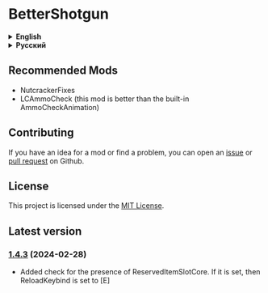 # BetterShotgun

<details>
<summary><strong>English</strong></summary>

Should support custom moons (I haven't tested)

## Config

All available mod settings can be found in the config ```Hypick.BetterShotgun.cfg```

! If the Rarity parameter is enabled, the item will appear in gifts

Available settings in the config:

- Shotgun
  - Price (default = 700, disable = -1)
    - Cost of a shotgun in the store
  - MinValueScrap (default = 40) (In the game, the value is scaled down, so it is calculated using the formula value * 100 / 40)
    - Minimum scrap cost
  - MaxValueScrap (default = 70) (In the game, the value is scaled down, so it is calculated using the formula value * 100 / 40)
    - Maximum scrap cost
  - Rarity (default = -1, disable = -1)
    - Rarity of shotgun spawn on moons (higher = more often)
  - **[BETA]** Weight
    - Scrap weight
  - MaxDiscount (default = 80, vanilla = 80)
    - Maximum discount in the store
- Shotgun Tweaks
  - MisfireOff (default = true, vanilla = false)
    - Disables misfire
  - InfiniteAmmo (default = false)
    - Endless ammo
  - ShowAmmoCount (default = true)
    - The number of cartridges in the shotgun will be displayed at the top right
  - **[BETA]** AmmoCheckAnimation (default = false)
    - Adds ammo check animation to the reload button
  - ReloadKeybind (default = false, vanilla = E)
    - Changes the reload key to the one you set (incompatible with ReservedItemSlotCore)
  - ReloadNoLimit (default = false)
    - Allows you to endlessly reload your shotgun
  - SkipReloadAnimation (default = false)
    - Skips reload animation
  - DisableFriendlyFire (default = false)
    - Turns off friendly fire
- Shell
  - Price (default: 50, disable = -1)
    - Cost of a cartridge in the store
  - MinValueScrap (default = 15) (In the game, the value is scaled down, so it is calculated using the formula value * 100 / 40)
    - Minimum scrap cost
  - MaxValueScrap (default = 25) (In the game, the value is scaled down, so it is calculated using the formula value * 100 / 40)
    - Maximum scrap cost
  - Rarity (default = 2, disable = -1)
    - Rarity of the appearance of cartridges on moons (higher = more often)
  - MaxDiscount (default = 80, vanilla = 80)
    - Maximum discount in the store

</details>

<details>
<summary><strong>Русский</strong></summary>

Должен поддерживать кастомные луны (я не тестировал)

## Конфиг

Все доступные настройки мода можно найти в конфиге ```Hypick.BetterShotgun.cfg```

! Если параметр Rarity включен, то предмет будет появляться еще в подарах

Доступные настройки в конфиге:

- Shotgun
  - Price (по умолчанию = 700, отключить = -1)
    - Стоимость дробовика в магазине
  - MinValueScrap (по умолчанию = 40) (В игре значение масштабируется в меньшую сторону, поэтому высчитывается по формуле value * 100 / 40)
    - Минимальная стоимость лома
  - MaxValueScrap (по умолчанию = 70) (В игре значение масштабируется в меньшую сторону, поэтому высчитывается по формуле value * 100 / 40)
    - Максимальная стоимость лома
  - Rarity (по умолчанию = -1, отключить = -1)
    - Редкость появления дробовика на лунах (выше = чаще)
  - **[BETA]** Weight (по умолчанию = 16)
    - Вес лома
  - MaxDiscount (по умолчанию = 80, ванилла = 80)
    - Максимальная скидка в магазине
- Shotgun Tweaks
  - MisfireOff (по умолчанию = true, ванилла = false)
    - Отключает осечку
  - InfiniteAmmo (по умолчанию = false)
    - Бесконечные патроны
  - ShowAmmoCount (по умолчанию = true)
    - Справа сверху будет отображаться кол-во патронов в дробовике
  - **[BETA]** AmmoCheckAnimation (по умолчанию = false)
    - Добавляет анимацию проверки патронов на кнопку перезарядки
  - ReloadKeybind (по умолчанию = false, ванилла = E)
    - Меняет клавишу перезарядки на установленную вами (несовместимо с ReservedItemSlotCore)
  - ReloadNoLimit (по умолчанию = false)
    - Позволяет бесконечно перезаряжать дробовик
  - SkipReloadAnimation (по умолчанию = false)
    - Пропускает анимацию перезарядки
  - DisableFriendlyFire (по умолчанию = false)
    - Отключает огонь по своим
- Shell
  - Price (по умолчанию: 50, отключить = -1)
    - Стоимость патрона в магазине
  - MinValueScrap (по умолчанию = 15) (В игре значение масштабируется в меньшую сторону, поэтому высчитывается по формуле value * 100 / 40)
    - Минимальная стоимость найденного на луне патрона
  - MaxValueScrap (по умолчанию = 25) (В игре значение масштабируется в меньшую сторону, поэтому высчитывается по формуле value * 100 / 40)
    - Максимальная стоимость найденного на луне патрона
  - Rarity (по умолчанию = 2, отключить = -1)
    - Редкость появления патронов на лунах (выше = чаще)
  - MaxDiscount (default = 80, vanilla = 80)
    - Maximum discount in the store

</details>

## Recommended Mods

- NutcrackerFixes
- LCAmmoCheck (this mod is better than the built-in AmmoCheckAnimation)

## Contributing

If you have an idea for a mod or find a problem, you can open an [issue](https://github.com/Hypick122/BetterShotgun/issues) or [pull request](https://github.com/Hypick122/BetterShotgun/pulls) on Github.

## License

This project is licensed under the [MIT License](https://github.com/Hypick122/BetterShotgun?tab=MIT-1-ov-file).

## Latest version

### [1.4.3](https://github.com/Hypick122/BetterShotgun/compare/v1.4.1...v1.4.2) (2024-02-28)

- Added check for the presence of ReservedItemSlotCore. If it is set, then ReloadKeybind is set to [E]

